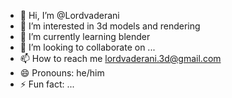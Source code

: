 - 👋 Hi, I’m @Lordvaderani
- 👀 I’m interested in 3d models and rendering
- 🌱 I’m currently learning blender
- 💞️ I’m looking to collaborate on ...
- 📫 How to reach me lordvaderani.3d@gmail.com
- 😄 Pronouns: he/him
- ⚡ Fun fact: ...

<!---
Lordvaderani/Lordvaderani is a ✨ special ✨ repository because its `README.md` (this file) appears on your GitHub profile.
You can click the Preview link to take a look at your changes.
--->
